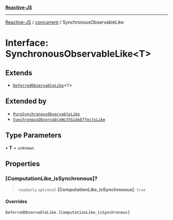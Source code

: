 [**Reactive-JS**](../../README.md)

***

[Reactive-JS](../../README.md) / [concurrent](../README.md) / SynchronousObservableLike

# Interface: SynchronousObservableLike\<T\>

## Extends

- [`DeferredObservableLike`](DeferredObservableLike.md)\<`T`\>

## Extended by

- [`PureSynchronousObservableLike`](PureSynchronousObservableLike.md)
- [`SynchronousObservableWithSideEffectsLike`](SynchronousObservableWithSideEffectsLike.md)

## Type Parameters

• **T** = `unknown`

## Properties

### \[ComputationLike\_isSynchronous\]?

> `readonly` `optional` **\[ComputationLike\_isSynchronous\]**: `true`

#### Overrides

`DeferredObservableLike.[ComputationLike_isSynchronous]`
